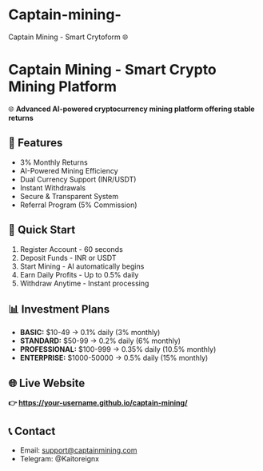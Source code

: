 # Captain-mining-
Captain Mining - Smart Crytoform  🌐 
# Captain Mining - Smart Crypto Mining Platform

🌐 **Advanced AI-powered cryptocurrency mining platform offering stable returns**

## 💎 Features
- 3% Monthly Returns
- AI-Powered Mining Efficiency  
- Dual Currency Support (INR/USDT)
- Instant Withdrawals
- Secure & Transparent System
- Referral Program (5% Commission)

## 🚀 Quick Start
1. Register Account - 60 seconds
2. Deposit Funds - INR or USDT
3. Start Mining - AI automatically begins
4. Earn Daily Profits - Up to 0.5% daily
5. Withdraw Anytime - Instant processing

## 📊 Investment Plans
- **BASIC:** $10-49 → 0.1% daily (3% monthly)
- **STANDARD:** $50-99 → 0.2% daily (6% monthly) 
- **PROFESSIONAL:** $100-999 → 0.35% daily (10.5% monthly)
- **ENTERPRISE:** $1000-50000 → 0.5% daily (15% monthly)

## 🌐 Live Website
**👉 https://your-username.github.io/captain-mining/**

## 📞 Contact
- Email: support@captainmining.com
- Telegram: @Kaitoreignx

